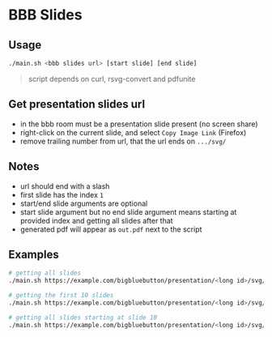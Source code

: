# BBB Slides

## Usage
```bash
./main.sh <bbb slides url> [start slide] [end slide]
```

> script depends on curl, rsvg-convert and pdfunite

## Get presentation slides url

* in the bbb room must be a presentation slide present (no screen share)
* right-click on the current slide, and select `Copy Image Link` (Firefox)
* remove trailing number from url, that the url ends on `.../svg/`

## Notes

* url should end with a slash
* first slide has the index `1`
* start/end slide arguments are optional
* start slide argument but no end slide argument means starting at provided index and getting all slides after that
* generated pdf will appear as `out.pdf` next to the script

## Examples

```bash
# getting all slides
./main.sh https://example.com/bigbluebutton/presentation/<long id>/svg/

# getting the first 10 slides
./main.sh https://example.com/bigbluebutton/presentation/<long id>/svg/ 1 10

# getting all slides starting at slide 10
./main.sh https://example.com/bigbluebutton/presentation/<long id>/svg/ 10
```